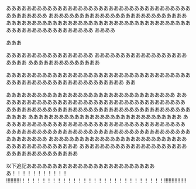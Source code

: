 ああああああああああああああああああああああああああああああああああああああああああああ
ああああああああああああああああああああああああああああああああああああああああああああああああああああああああああああああああああああああああああああああああ
ああああ

あああ

あああああああああああああああああ
ああああああああああああああああああああああ
ああああああああああああああ




あああああああああああああああああああああああああああああああああああああああああああああああああああああああああああ
ああ

あああああああああああああああああああああああああああああああああ
あああああああああああああああああああああああああああああああああああああ
ああああああああああああああああああああああああああああああああああああああああ
ああああああああああああああああああああああああああああああ
ああああああああああああああああああああああああああああああああああああ
ああああああああああああああああああああああああああああああああああああああああああああ
あああああああああああああああああああああああああああああああああああああああああ
あああああああああああああああああああああああああああああああああああ


以下追記ああああああああああああああああああああああああああ！！！！！！！！！！！
!!!!!!!!!!！！！！！！！！！！！！！！！！！！！！！！！！！！！！!!!!!!!!!!!!!!!

